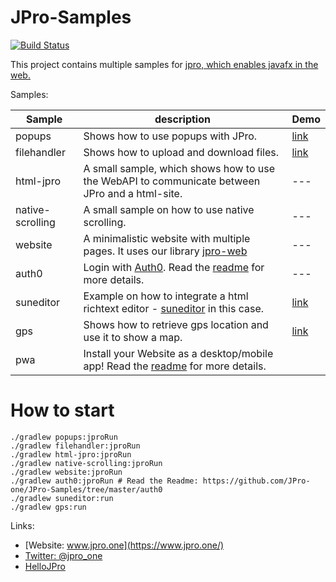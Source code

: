 # JPro-Samples

[![Build Status](https://travis-ci.com/JPro-one/JPro-Samples.svg?branch=master)](https://travis-ci.com/JPro-one/JPro-Samples)

This project contains multiple samples for [jpro, which enables javafx in the web.](https://www.jpro.one/)



Samples:


  Sample | description | Demo
  -------|-------------|-------
  popups | Shows how to use popups with JPro. | [link](https://www.jfx-ensemble.com/sample/jpro-samples/PopupsApp)
  filehandler | Shows how to upload and download files. |  [link](https://www.jfx-ensemble.com/sample/jpro-samples/FileHandlerApp)
  html-jpro | A small sample, which shows how to use the WebAPI to communicate between JPro and a html-site. | ---
  native-scrolling | A small sample on how to use native scrolling. | ---
  website | A minimalistic website with multiple pages. It uses our library [jpro-web](https://github.com/Sandec/jpro-web) | ---
  auth0 | Login with [Auth0](https://auth0.com/). Read the [readme](https://github.com/JPro-one/JPro-Samples/tree/master/auth0) for more details. | ---
  suneditor | Example on how to integrate a html richtext editor - [suneditor]() in this case. | [link](https://www.jfx-ensemble.com/sample/jpro-samples/JPro_Suneditor)
  gps | Shows how to retrieve gps location and use it to show a map. | [link](https://www.jfx-ensemble.co/sample/jpro-samples/JPro_GeoLocation)
  pwa | Install your Website as a desktop/mobile app! Read the [readme](https://github.com/JPro-one/JPro-Samples/tree/master/pwa) for more details.



# How to start #


```
./gradlew popups:jproRun
./gradlew filehandler:jproRun
./gradlew html-jpro:jproRun
./gradlew native-scrolling:jproRun
./gradlew website:jproRun
./gradlew auth0:jproRun # Read the Readme: https://github.com/JPro-one/JPro-Samples/tree/master/auth0
./gradlew suneditor:run
./gradlew gps:run
```



Links:
 * [Website: www.jpro.one](https://www.jpro.one/) 
 * [Twitter: @jpro_one](https://twitter.com/jpro_one)
 * [HelloJPro](https://github.com/jpro-one/HelloJPro)

